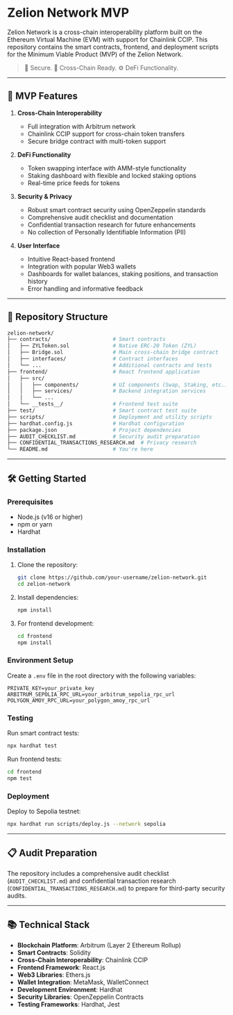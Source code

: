 # Zelion Network MVP

Zelion Network is a cross-chain interoperability platform built on the Ethereum Virtual Machine (EVM) with support for Chainlink CCIP. This repository contains the smart contracts, frontend, and deployment scripts for the Minimum Viable Product (MVP) of the Zelion Network.

> 🔐 Secure. 🔁 Cross-Chain Ready. ⚙️ DeFi Functionality.

---

## 🚀 MVP Features

1. **Cross-Chain Interoperability**
   - Full integration with Arbitrum network
   - Chainlink CCIP support for cross-chain token transfers
   - Secure bridge contract with multi-token support

2. **DeFi Functionality**
   - Token swapping interface with AMM-style functionality
   - Staking dashboard with flexible and locked staking options
   - Real-time price feeds for tokens

3. **Security & Privacy**
   - Robust smart contract security using OpenZeppelin standards
   - Comprehensive audit checklist and documentation
   - Confidential transaction research for future enhancements
   - No collection of Personally Identifiable Information (PII)

4. **User Interface**
   - Intuitive React-based frontend
   - Integration with popular Web3 wallets
   - Dashboards for wallet balances, staking positions, and transaction history
   - Error handling and informative feedback

---

## 📁 Repository Structure

```bash
zelion-network/
├── contracts/                    # Smart contracts
│   ├── ZYLToken.sol              # Native ERC-20 Token (ZYL)
│   ├── Bridge.sol                # Main cross-chain bridge contract
│   ├── interfaces/               # Contract interfaces
│   └── ...                       # Additional contracts and tests
├── frontend/                     # React frontend application
│   ├── src/
│   │   ├── components/           # UI components (Swap, Staking, etc.)
│   │   ├── services/             # Backend integration services
│   │   └── ...
│   └── __tests__/                # Frontend test suite
├── test/                         # Smart contract test suite
├── scripts/                      # Deployment and utility scripts
├── hardhat.config.js             # Hardhat configuration
├── package.json                  # Project dependencies
├── AUDIT_CHECKLIST.md            # Security audit preparation
├── CONFIDENTIAL_TRANSACTIONS_RESEARCH.md  # Privacy research
└── README.md                     # You're here
```

---

## 🛠️ Getting Started

### Prerequisites

- Node.js (v16 or higher)
- npm or yarn
- Hardhat

### Installation

1. Clone the repository:
   ```bash
   git clone https://github.com/your-username/zelion-network.git
   cd zelion-network
   ```

2. Install dependencies:
   ```bash
   npm install
   ```

3. For frontend development:
   ```bash
   cd frontend
   npm install
   ```

### Environment Setup

Create a `.env` file in the root directory with the following variables:

```env
PRIVATE_KEY=your_private_key
ARBITRUM_SEPOLIA_RPC_URL=your_arbitrum_sepolia_rpc_url
POLYGON_AMOY_RPC_URL=your_polygon_amoy_rpc_url
```

### Testing

Run smart contract tests:
```bash
npx hardhat test
```

Run frontend tests:
```bash
cd frontend
npm test
```

### Deployment

Deploy to Sepolia testnet:
```bash
npx hardhat run scripts/deploy.js --network sepolia
```

---

## 📋 Audit Preparation

The repository includes a comprehensive audit checklist (`AUDIT_CHECKLIST.md`) and confidential transaction research (`CONFIDENTIAL_TRANSACTIONS_RESEARCH.md`) to prepare for third-party security audits.

---

## 📚 Technical Stack

- **Blockchain Platform**: Arbitrum (Layer 2 Ethereum Rollup)
- **Smart Contracts**: Solidity
- **Cross-Chain Interoperability**: Chainlink CCIP
- **Frontend Framework**: React.js
- **Web3 Libraries**: Ethers.js
- **Wallet Integration**: MetaMask, WalletConnect
- **Development Environment**: Hardhat
- **Security Libraries**: OpenZeppelin Contracts
- **Testing Frameworks**: Hardhat, Jest
